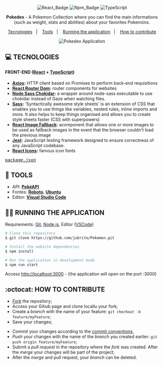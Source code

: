 <div align="center">

![React_Badge](https://img.shields.io/badge/web-react-ff69b4) ![Npm_Badge](https://img.shields.io/badge/npm-6.14.5-red)  ![TypeScript](https://img.shields.io/badge/%3C%2F%3E-typescript-blue)
</div>

<p align="center">
<strong>Pokedex</strong> - A Pokemon Collection where you can find the main informations (such as weight, stats and abilities) about your favorites Pokemóns.
</p>

<p align="center">
  <a href="#computer-tecnologies">Tecnologies</a>&nbsp;&nbsp;&nbsp;|&nbsp;&nbsp;&nbsp;
  <a href="#hammer-tools">Tools</a>&nbsp;&nbsp;&nbsp;|&nbsp;&nbsp;&nbsp;
  <a href="#woman_technologist-running-the-application">Running the application</a>&nbsp;&nbsp;&nbsp;|&nbsp;&nbsp;&nbsp;
  <a href="#octocat-how-to-contribute">How to contribute</a>
</p>

<div align="center">
  <img alt="Pokedex Application" src="./screen.gif">
</div>

## **:computer: TECNOLOGIES**

#### **FRONT-END** ([React](https://pt-br.reactjs.org/) + [TypeScript](https://www.typescriptlang.org/))

  - **[Axios](https://github.com/axios/axios):** HTTP client based on Promises to perform back-end requisitions
  - **[React Router Dom](https://github.com/ReactTraining/react-router/tree/master/packages/react-router-dom):** router components for websites
  - **[Node Sass Chokidar](https://github.com/michaelwayman/node-sass-chokidar):** a wrapper around node-sass executable to use chokidar instead of Gaze when watching files.
  - **[Sass](https://sass-lang.com/):** 'Syntactically awesome style sheets' is an extension of CSS that enables you to use things like variables, nested rules, inline imports and more. It also helps to keep things organised and allows you to create style sheets faster (CSS with superpowers)
  - **[React Image Fallback](https://github.com/socialtables/react-image-fallback):** acomponent that allows one or more images to be used as fallback images in the event that the browser couldn't load the previous image
  - **[Jest](https://github.com/facebook/jest):** JavaScript testing framework designed to ensure correctness of any JavaScript codebase.
  - **[React Icons](https://react-icons.github.io/react-icons/):** famous icon fonts
  
  <kbd>[package.json](./package.json)</kbd>


## **:hammer: TOOLS**

- API: **[PokéAPI](https://pokeapi.co/)**
- Fontes: **[Roboto](https://fonts.google.com/specimen/Roboto)**, **[Ubuntu](https://fonts.google.com/specimen/Ubuntu)**
- Editor: **[Visual Studio Code](https://code.visualstudio.com/)**


## **:woman_technologist: RUNNING THE APPLICATION** 

Requirements: [Git](https://git-scm.com), [Node.js](https://nodejs.org/en/), Editor ([VSCode](https://code.visualstudio.com/))

```sh
# Clone this repository
$ git clone https://github.com/jubrito/Pokemon.git

# Install the website dependencies
$ npm install

# Run the application in development mode
$ npm run start

```
Access [http://localhost:3000](http://localhost:3000) - (the application will open on the port :3000) 

## **:octocat: HOW TO CONTRIBUTE**

  - *[Fork](https://help.github.com/pt/github/getting-started-with-github/fork-a-repo)* the repository;
  - Access your Gihub page and clone locallu your fork;
  - Create a *branch* with the name of your feature: `git chechout -b feature/myFeature`;
  - Save your changes;
  <!-- - Instale as dependências do *commitlint* na raíz do projeto para a verificação dos commits: `npm install` ou `yarn`; -->
  - *Commit* your changes according to the [commit conventions](https://www.conventionalcommits.org/pt-br/v1.0.0-beta.4/), 
  - *Push* your changes with the name of the *branch* you created earlier: `git push origin feature/myFeature`;
  - Submit a *pull request* in the repository where the *fork* was created. After the *merge* your changes will be part of the project;
  - After the *merge* and pull request, your *branch* can be deleted.
